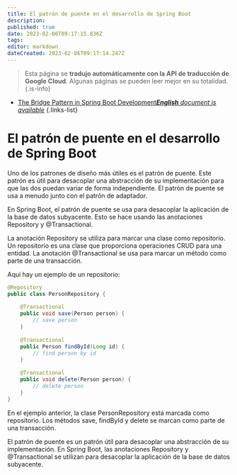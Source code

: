 ```yaml
---
title: El patrón de puente en el desarrollo de Spring Boot
description: 
published: true
date: 2023-02-06T09:17:15.836Z
tags: 
editor: markdown
dateCreated: 2023-02-06T09:17:14.247Z
---
```


> Esta página se **tradujo automáticamente con la API de traducción de Google Cloud**.
Algunas páginas se pueden leer mejor en su totalidad.{.is-info}



- [The Bridge Pattern in Spring Boot Development***English** document is available*](/en/Knowledge-base/Spring-Boot/the-bridge-pattern-in-spring-boot-development)
{.links-list}


# El patrón de puente en el desarrollo de Spring Boot

Uno de los patrones de diseño más útiles es el patrón de puente. Este patrón es útil para desacoplar una abstracción de su implementación para que las dos puedan variar de forma independiente. El patrón de puente se usa a menudo junto con el patrón de adaptador.

En Spring Boot, el patrón de puente se usa para desacoplar la aplicación de la base de datos subyacente. Esto se hace usando las anotaciones Repository y @Transactional.

La anotación Repository se utiliza para marcar una clase como repositorio. Un repositorio es una clase que proporciona operaciones CRUD para una entidad. La anotación @Transactional se usa para marcar un método como parte de una transacción.


Aquí hay un ejemplo de un repositorio:

```java
@Repository
public class PersonRepository {
 
    @Transactional
    public void save(Person person) {
        // save person
    }
 
    @Transactional
    public Person findById(Long id) {
        // find person by id
    }
 
    @Transactional
    public void delete(Person person) {
        // delete person
    }
}
```

En el ejemplo anterior, la clase PersonRepository está marcada como repositorio. Los métodos save, findById y delete se marcan como parte de una transacción.

El patrón de puente es un patrón útil para desacoplar una abstracción de su implementación. En Spring Boot, las anotaciones Repository y @Transactional se utilizan para desacoplar la aplicación de la base de datos subyacente.